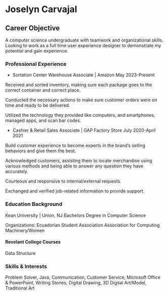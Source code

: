 # Joselyn Carvajal

## Career Objective 
A computer science undergraduate with teamwork and organizational skills. Looking to work as a full time user experience designer to demonstrate my potential and gain experience. 

### Professional Experience 
- Sortation Center Warehouse Associate | Amazon	                                           May 2023-Present

Received and sorted inventory, making sure each package goes to the correct container and correct place.

Conducted the necessary actions to make sure customer orders were on time and ready to be delivered.

Utilized the technology they provided like computers, and smartphones, managed apps, and scan bar codes.


- Cashier & Retail Sales Associate | GAP Factory Store                                    July 2020-April 2021

Build customer experience to become experts in the brand’s selling behaviors and give them the best.

Acknowledged customers, assisting them to locate merchandise using various methods and being able to answer any question they have accurately. 

Courteous and responsive to internal/external requests.

Exchanged and verified job-related information to provide support.


### Education Background
Kean University                                                  | Union, NJ
  Bachelors Degree in Computer Science

Organizations: 
     Ecuadorian Student Association
     Association for Computing Machinery/Women 


#### Revelant College Courses
Data Structure

### Skills & Interests
Problem Solver, Java, Communication, Customer Service, Microsoft Office & PowerPoint, Writing Stories, Digital Drawing, 3D Digital Art/Model, Traditional Art 
